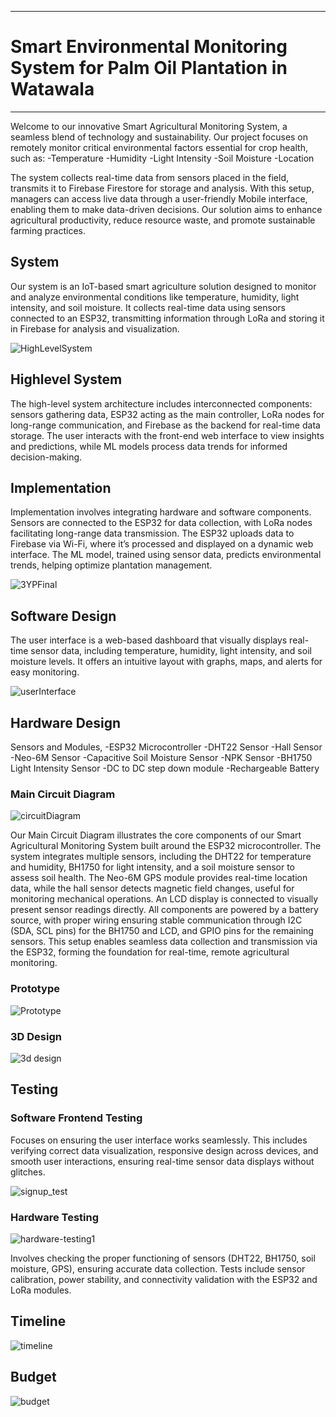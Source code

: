 ___
# Smart Environmental Monitoring System for Palm Oil Plantation in Watawala
___

Welcome to our innovative Smart Agricultural Monitoring System, a seamless blend of technology and sustainability. Our project focuses on remotely monitor critical environmental factors essential for crop health, such as:
-Temperature
-Humidity
-Light Intensity
-Soil Moisture
-Location

The system collects real-time data from sensors placed in the field, transmits it to Firebase Firestore for storage and analysis. With this setup, managers can access live data through a user-friendly Mobile interface, enabling them to make data-driven decisions. Our solution aims to enhance agricultural productivity, reduce resource waste, and promote sustainable farming practices.

## System

Our system is an IoT-based smart agriculture solution designed to monitor and analyze environmental conditions like temperature, humidity, light intensity, and soil moisture. It collects real-time data using sensors connected to an ESP32, transmitting information through LoRa and storing it in Firebase for analysis and visualization.

![HighLevelSystem](https://github.com/user-attachments/assets/675dd054-87cc-4fc2-b4c7-0c1986ef7081)

## Highlevel System

The high-level system architecture includes interconnected components: sensors gathering data, ESP32 acting as the main controller, LoRa nodes for long-range communication, and Firebase as the backend for real-time data storage. The user interacts with the front-end web interface to view insights and predictions, while ML models process data trends for informed decision-making.

## Implementation

Implementation involves integrating hardware and software components. Sensors are connected to the ESP32 for data collection, with LoRa nodes facilitating long-range data transmission. The ESP32 uploads data to Firebase via Wi-Fi, where it’s processed and displayed on a dynamic web interface. The ML model, trained using sensor data, predicts environmental trends, helping optimize plantation management.

![3YPFinal](https://github.com/user-attachments/assets/70dc4d7f-8dee-4a88-bb2d-c71283962d82)

## Software Design

The user interface is a web-based dashboard that visually displays real-time sensor data, including temperature, humidity, light intensity, and soil moisture levels. It offers an intuitive layout with graphs, maps, and alerts for easy monitoring.

![userInterface](https://github.com/user-attachments/assets/06dc1a6f-5c15-402d-9000-975473183c84)

## Hardware Design

Sensors and Modules,
-ESP32 Microcontroller
-DHT22 Sensor
-Hall Sensor
-Neo-6M Sensor
-Capacitive Soil Moisture Sensor
-NPK Sensor
-BH1750 Light Intensity Sensor
-DC to DC step down module
-Rechargeable Battery

### Main Circuit Diagram

![circuitDiagram](https://github.com/user-attachments/assets/3c5c8f9d-9839-40be-9d55-ae4fa8a59610)

Our Main Circuit Diagram illustrates the core components of our Smart Agricultural Monitoring System built around the ESP32 microcontroller. The system integrates multiple sensors, including the DHT22 for temperature and humidity, BH1750 for light intensity, and a soil moisture sensor to assess soil health. The Neo-6M GPS module provides real-time location data, while the hall sensor detects magnetic field changes, useful for monitoring mechanical operations. An LCD display is connected to visually present sensor readings directly. All components are powered by a battery source, with proper wiring ensuring stable communication through I2C (SDA, SCL pins) for the BH1750 and LCD, and GPIO pins for the remaining sensors. This setup enables seamless data collection and transmission via the ESP32, forming the foundation for real-time, remote agricultural monitoring.

### Prototype

![Prototype](https://github.com/user-attachments/assets/2d336a3c-55f7-4c43-9b38-2624793007a8)

### 3D Design

![3d design](https://github.com/user-attachments/assets/0947603e-4e4b-4007-a5a0-f4996fa2029f)

## Testing
### Software Frontend Testing

Focuses on ensuring the user interface works seamlessly. This includes verifying correct data visualization, responsive design across devices, and smooth user interactions, ensuring real-time sensor data displays without glitches.

![signup_test](https://github.com/user-attachments/assets/1ec1316d-cf42-44a0-bb28-6b405d3f53fa)

### Hardware Testing

![hardware-testing1](https://github.com/user-attachments/assets/7d17c6af-79de-48d0-92d0-1a3cbe943669)

Involves checking the proper functioning of sensors (DHT22, BH1750, soil moisture, GPS), ensuring accurate data collection. Tests include sensor calibration, power stability, and connectivity validation with the ESP32 and LoRa modules.

## Timeline

![timeline](https://github.com/user-attachments/assets/7c45ab75-3128-4d48-9490-4798ff87f0d5)

## Budget

![budget](https://github.com/user-attachments/assets/f0ca03a0-1e47-428f-ae59-4e681fab9ca9)


